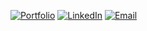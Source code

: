 
[![Portfolio](https://img.shields.io/badge/Portfolio-FF5722?style=for-the-badge&logo=safari&logoColor=white)](https://t0mark.github.io/t0mark)
[![LinkedIn](https://img.shields.io/badge/LinkedIn-0077B5?style=for-the-badge&logo=linkedin&logoColor=white)](https://www.linkedin.com/in/%ED%98%84%EC%9B%85-%EC%96%91-531931339/)
[![Email](https://img.shields.io/badge/Email-D14836?style=for-the-badge&logo=gmail&logoColor=white)](mailto:iwagoho@gmail.com)
